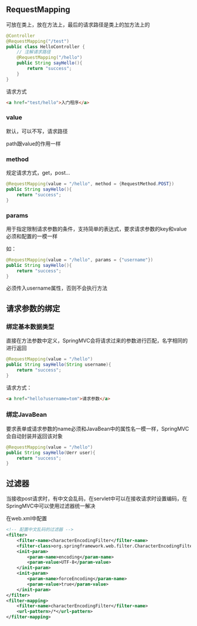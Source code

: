 ## RequestMapping
可放在类上，放在方法上，最后的请求路径是类上的加方法上的
```java
@Controller
@RequestMapping("/test")
public class HelloController {
    // 注解请求路径
    @RequestMapping("/hello")
    public String sayHello(){
        return "success";
    }
}
```
请求方式
```html
<a href="test/hello">入门程序</a>
```

### value
默认，可以不写，请求路径

path跟value的作用一样

### method
规定请求方式，get，post...
```java
@RequestMapping(value = "/hello", method = {RequestMethod.POST})
public String sayHello(){
    return "success";
}
```

### params
用于指定限制请求参数的条件，支持简单的表达式，要求请求参数的key和value必须和配置的一模一样

如：
```java
@RequestMapping(value = "/hello", params = {"username"})
public String sayHello(){
    return "success";
}
```
必须传入username属性，否则不会执行方法

## 请求参数的绑定

### 绑定基本数据类型
直接在方法参数中定义，SpringMVC会将请求过来的参数进行匹配，名字相同的进行返回
```java
@RequestMapping(value = "/hello")
public String sayHello(String username){
    return "success";
}
```
请求方式：
```html
<a href="hello?username=tom">请求参数</a>
```

### 绑定JavaBean
要求表单或请求参数的name必须和JavaBean中的属性名一模一样，SpringMVC会自动封装并返回该对象
```java
@RequestMapping(value = "/hello")
public String sayHello(Uerr user){
    return "success";
}
```

## 过滤器
当接收post请求时，有中文会乱码，在servlet中可以在接收请求时设置编码，在SpringMVC中可以使用过滤器统一解决

在web.xml中配置
```xml
<!-- 配置中文乱码的过滤器 -->
<filter>
    <filter-name>characterEncodingFilter</filter-name>
    <filter-class>org.springframework.web.filter.CharacterEncodingFilter</filter-class>
    <init-param>
        <param-name>encoding</param-name>
        <param-value>UTF-8</param-value>
    </init-param>
    <init-param>
        <param-name>forceEncoding</param-name>
        <param-value>true</param-value>
    </init-param>
</filter>
<filter-mapping>
    <filter-name>characterEncodingFilter</filter-name>
    <url-pattern>/*</url-pattern>
</filter-mapping>
```
